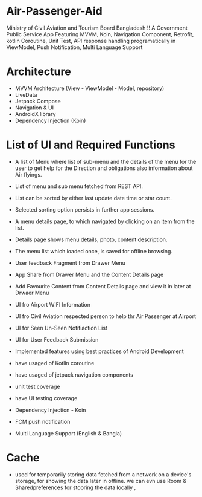 # Air-Passenger-Aid
Ministry of Civil Aviation and Tourism Board Bangladesh !!
A Government Public Service App Featuring MVVM, Koin, Navigation Component, Retrofit, kotlin Coroutine, Unit Test, API response handling programatically in ViewModel, Push Notification, Multi Language Support

# Architecture
- MVVM Architecture (View - ViewModel - Model, repository)
- LiveData 
- Jetpack Compose
- Navigation & UI
- AndroidX library
- Dependency Injection (Koin)


# List of UI and Required Functions
 - A list of Menu where list of sub-menu and the details of the menu for the user to get help for the Direction and obligations also information about Air flyings.
- List of menu and sub menu fetched from REST API.
- List can be sorted by either last update date time or star count.
- Selected sorting option persists in further app sessions.
- A menu details page, to which navigated by clicking on an item from the list.
- Details page shows menu details, photo, content description.
- The menu list which loaded once, is saved for offline browsing.
- User feedback Fragment from Drawer Menu
- App Share from Drawer Menu and the Content Details page
- Add Favourite Content from Content  Details page and view it in later at Drwaer Menu 
- UI fro Airport WIFI Information
- UI fro Civil Aviation respected person to help thr Air Passenger at Airport
- UI for Seen Un-Seen Notifiaction List
- UI for User Feedback Submission

- Implemented features using best practices of Android Development
- have usaged of Kotlin coroutine
- have usaged of jetpack navigation components
- unit test coverage
- have UI testing coverage
- Dependency Injection - Koin
- FCM push notification
- Multi Language Support (English & Bangla)

# Cache
- used for temporarily storing data fetched from a network on a device's storage, for showing the data later in offline.
we can evn use Room & Sharedpreferences for stooring the data locally ,

